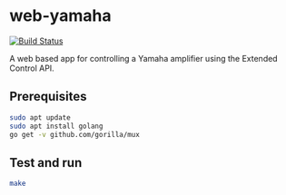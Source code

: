 # web-yamaha
[![Build Status](https://travis-ci.org/AaronRobson/web-yamaha.svg?branch=master)](https://travis-ci.org/AaronRobson/web-yamaha)

A web based app for controlling a Yamaha amplifier using the Extended Control API.

## Prerequisites
```bash
sudo apt update
sudo apt install golang
go get -v github.com/gorilla/mux
```

## Test and run
```bash
make
```

